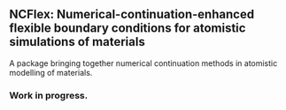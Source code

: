 ## NCFlex: Numerical-continuation-enhanced flexible boundary conditions for atomistic simulations of materials

A package bringing together numerical continuation methods in atomistic modelling of materials. 

### Work in progress.

